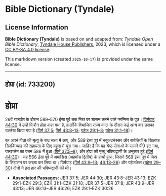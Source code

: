 # Bible Dictionary (Tyndale)

## License Information

**Bible Dictionary (Tyndale)** is based on and adapted from: _Tyndale Open Bible Dictionary_, [Tyndale House Publishers](https://tyndaleopenresources.com/), 2023, which is licensed under a [CC BY-SA 4.0 license](https://creativecommons.org/licenses/by-sa/4.0/legalcode.en).

This markdown version (created `2025-10-17`) is provided under the same license.



--------------------------------

## होप्रा (id: 733200)

होप्रा
======

26वें राजवंश के दौरान 589–570 ईसा पूर्व तक मिस्र पर शासन करने वाले प्सम्मिस के पुत्र। [यिर्मयाह 44:30](https://ref.ly/Jer44:30) में उन्हें फ़िरौन होप्रा कहा गया है, हालाँकि विभाजित राज्य काल के दौरान कई अन्य बार उसका उल्लेख किया गया है ([यिर्म 37:5](https://ref.ly/Jer37:5); [यिर्म 43:8–13](https://ref.ly/Jer43:8-Jer43:13); [यहेज 29:1–3](https://ref.ly/Ezek29:1-Ezek29:3); [यहेज 31:1–18](https://ref.ly/Ezek31:1-Ezek31:18))।

वह अपने पिता की मृत्यु के बाद सत्ता में आए, और 589 ईसा पूर्व में नबूकदनेस्सर और बाबेलियों के खिलाफ सिदकिय्याह की सहायता के लिए यहूदा में घुस गया। जाहिर है कि वह श्रेष्ठ सेनाओं के सामने पीछे हट गया, यरूशलेम का पतन 586 में हुआ ([यिर्म 37:5–8](https://ref.ly/Jer37:5-Jer37:8)), और होप्रा की मृत्यु भविष्यद्वाणी के अनुसार हुई ([यिर्म 44:30](https://ref.ly/Jer44:30))। यह 566 ईसा पूर्व में अमासिस (अहमोस द्वितीय) के हाथों हुआ, जिसने 569 ईसा पूर्व में मिस्र के सिंहासन पर कब्ज़ा कर लिया था। यिर्मयाह ([यिर्म 43:9–13](https://ref.ly/Jer43:9-Jer43:13); [46:13–26](https://ref.ly/Jer46:13-Jer46:26)) और यहेजकेल ([यहेज 29–30](https://ref.ly/Ezek29:1-Ezek30:26)) दोनों ने इस हार की भविष्यद्वाणी की थी।

* **Associated Passages:** JER 37:5; JER 44:30; JER 43:8–JER 43:13; EZK 29:1–EZK 29:3; EZK 31:1–EZK 31:18; JER 37:5–JER 37:8; JER 43:9–JER 43:13; JER 46:13–JER 46:26; EZK 29:1–EZK 30:26

